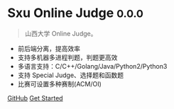<!-- _coverpage.md -->

<!-- ![logo](_media/main.svg) -->

# Sxu Online Judge <small>0.0.0</small>

> 山西大学 Online Judge。

- 前后端分离，提高效率
- 支持多机器多进程判题，判题更高效
- 多语言支持：C/C++/Golang/Java/Python2/Python3
- 支持 Special Judge、选择题和函数题
- 比赛可设置多种赛制(ACM/OI)

[GitHub](https://github.com/Sxu-Online-Judge)
[Get Started](/quickstart)
